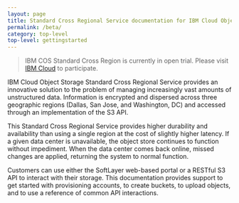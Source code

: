 ```yaml
---
layout: page
title: Standard Cross Regional Service documentation for IBM Cloud Object Storage (Open Trial)
permalink: /beta/
category: top-level
top-level: gettingstarted
---
```


> IBM COS Standard Cross Region is currently in open trial.  Please visit [IBM Cloud](https://www.softlayer.com/Store/orderService/objectStorage) to participate.

IBM Cloud Object Storage Standard Cross Regional Service provides an innovative solution to the problem of managing increasingly vast amounts of unstructured data. Information is encrypted and dispersed across three geographic regions (Dallas, San Jose, and Washington, DC) and accessed through an implementation of the S3 API.

This Standard Cross Regional Service provides higher durability and availability than using a single region at the cost of slightly higher latency.  If a given data center is unavailable, the object store continues to function without impediment.  When the data center comes back online, missed changes are applied, returning the system to normal function.

Customers can use either the SoftLayer web-based portal or a RESTful S3 API to interact with their storage. This documentation provides support to get started with provisioning accounts, to create buckets, to upload objects, and to use a reference of common API interactions.



